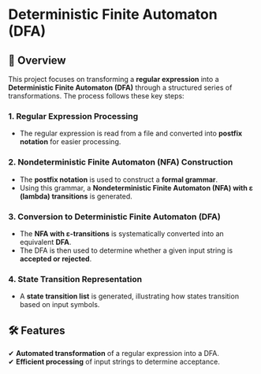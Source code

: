# **Deterministic Finite Automaton (DFA)**

## 📌 **Overview**
This project focuses on transforming a **regular expression** into a **Deterministic Finite Automaton (DFA)** through a structured series of transformations. The process follows these key steps:

### **1. Regular Expression Processing**
- The regular expression is read from a file and converted into **postfix notation** for easier processing.

### **2. Nondeterministic Finite Automaton (NFA) Construction**
- The **postfix notation** is used to construct a **formal grammar**.
- Using this grammar, a **Nondeterministic Finite Automaton (NFA) with ε (lambda) transitions** is generated.

### **3. Conversion to Deterministic Finite Automaton (DFA)**
- The **NFA with ε-transitions** is systematically converted into an equivalent **DFA**.
- The DFA is then used to determine whether a given input string is **accepted or rejected**.

### **4. State Transition Representation**
- A **state transition list** is generated, illustrating how states transition based on input symbols.

## 🛠️ **Features**
✔ **Automated transformation** of a regular expression into a DFA.  
✔ **Efficient processing** of input strings to determine acceptance.  
